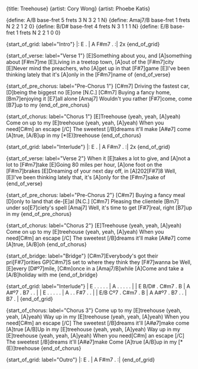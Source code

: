 {title: Treehouse}
{artist: Cory Wong}
{artist: Phoebe Katis}

{define: A/B base-fret 5 frets 3 N 3 2 1 N}
{define: Amaj7/B base-fret 1 frets N 2 2 1 2 0}
{define: B/D# base-fret 4 frets N 3 1 1 1 N}
{define: E/B base-fret 1 frets N 2 2 1 0 0}

{start_of_grid: label="Intro"}
|: E . | A F#m7 . :| 2x
{end_of_grid}

{start_of_verse: label="Verse 1"}
[E]Something about you, and [A]something about [F#m7]me
[E]Living in a treetop town, [A]out of the [F#m7]city
[E]Never mind the preachers, who [A]get up in that [F#7]game
[E]I've been thinking lately that it's [A]only in the [F#m7]name of
{end_of_verse}

{start_of_pre_chorus: label="Pre-Chorus 1"}
[C#m7]  Driving the fastest car, [D]being the biggest no [E]one [N.C.]
[C#m7]  Buying a fancy home, [Bm7]enjoying it [E7]all alone [Amaj7]
Wouldn't you rather [F#7]come, come [B7]up to my
{end_of_pre_chorus}

{start_of_chorus: label="Chorus 1"}
[E]Treehouse (yeah, yeah, [A]yeah)
Come on up to my [E]treehouse (yeah, yeah, [A]yeah)
When you need[C#m]  an escape  [/C]
The sweetest [/B]dreams it'll make [A#ø7]  come [A]true, [A/B]up in my [*(E)]treehouse
{end_of_chorus}

{start_of_grid: label="Interlude"}
|: E . | A F#m7 . :| 2x
{end_of_grid}

{start_of_verse: label="Verse 2"}
When it [E]takes a lot to give, and [A]not a lot to [F#m7]take
[E]Going 80 miles per hour, [A]one foot on the [F#m7]brakes
[E]Dreaming of your next day off, in [A]202[F#7]8
Well, [E]I've been thinking lately that, it's [A]only for the [F#m7]sake of
{end_of_verse}

{start_of_pre_chorus: label="Pre-Chorus 2"}
[C#m7]  Buying a fancy meal [D]only to land that de-[E]al  [N.C.]
[C#m7]  Pleasing the clientele [Bm7]  under so[E7]ciety's spell [Amaj7]
Well, it's time to get [F#7]real, right [B7]up in my
{end_of_pre_chorus}

{start_of_chorus: label="Chorus 2"}
[E]Treehouse (yeah, yeah, [A]yeah)
Come on up to my [E]treehouse (yeah, yeah, [A]yeah)
When you need[C#m]  an escape  [/C]
The sweetest [/B]dreams it'll make [A#ø7]  come [A]true, [A/B]oh
{end_of_chorus}

{start_of_bridge: label="Bridge"}
[C#m7]Everybody's got their pri[F#7]orities
GP[C#m7]S set to where they think they [F#7]wanna be
Well, [E]every [D#º7]mile, [C#m]once in a [Amaj7/B]while
[A]Come and take a [A/B]holiday with me
{end_of_bridge}

{start_of_grid: label="Interlude"}
| E . . . . . | A . . . . . |
| E B/D# . C#m7 . B | A A#º7 . B7 . . |
| E . . . . . | A . . F#7 . . |
| E/B Cº7 . C#m7 . B | A A#º7 . B7 . . | B7 . |
{end_of_grid}

{start_of_chorus: label="Chorus 3"}
Come up to my [E]treehouse (yeah, yeah, [A]yeah)
Way up in my [E]treehouse (yeah, yeah, [A]yeah)
When you need[C#m]  an escape  [/C]
The sweetest [/B]dreams it'll [A#ø7]make come [A]true
[A/B]Up in my [E]treehouse (yeah, yeah, [A]yeah)
Way up in my [E]treehouse (yeah, yeah, [A]yeah)
When you need[C#m]  an escape  [/C]
The sweetest [/B]dreams it'll [A#ø7]make
Come [A]true [A/B]up in my [*(E)]treehouse
{end_of_chorus}

{start_of_grid: label="Outro"}
|: E . | A F#m7 . :|
{end_of_grid}
